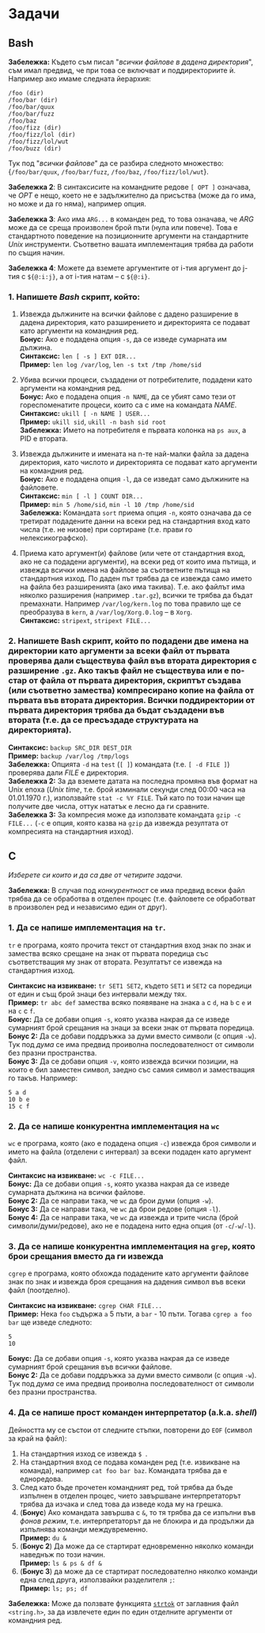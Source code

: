 # Задачи

## Bash

**Забележка:** Където съм писал "*всички файлове в дадена директория*", съм имал предвид, че при това се включват и поддиректориите ѝ.  Например ако имаме следната йерархия:

    /foo (dir)
    /foo/bar (dir)
    /foo/bar/quux
    /foo/bar/fuzz
    /foo/baz
    /foo/fizz (dir)
    /foo/fizz/lol (dir)
    /foo/fizz/lol/wut
    /foo/buzz (dir)

Тук под "*всички файлове*" да се разбира следното множество: {`/foo/bar/quux`, `/foo/bar/fuzz`, `/foo/baz`, `/foo/fizz/lol/wut`}.

**Забележка 2**: В синтаксисите на командните редове `[ OPT ]` означава, че *OPT* е нещо, което не е задължително да присъства (може да го има, но може и да го няма), например опция.

**Забележка 3**: Ако има `ARG...` в команден ред, то това означава, че *ARG* може да се среща произволен брой пъти (нула или повече).  Това е стандартното поведение на позиционните аргументи на стандартните *Unix* инструменти.  Съответно вашата имплементация трябва да работи по същия начин.

**Забележка 4**: Можете да вземете аргументите от i-тия аргумент до j-тия с `${@:i:j}`, а от i-тия натам &ndash; с `${@:i}`.

### 1. Напишете *Bash* скрипт, който:

1. Извежда дължините на всички файлове с дадено разширение в дадена директория, като разширението и директорията се подават като аргументи на командния ред.  
   **Бонус:** Ако е подадена опция `-s`, да се изведе сумарната им дължина.  
   **Синтаксис:** `len [ -s ] EXT DIR...`  
   **Пример:** `len log /var/log`, `len -s txt /tmp /home/sid`  

2. Убива всички процеси, създадени от потребителите, подадени като аргументи на командния ред.  
   **Бонус:** Ако е подадена опция `-n NAME`, да се убият само тези от гореспоменатите процеси, които са с име на командата *NAME*.  
   **Синтаксис:** `ukill [ -n NAME ] USER...`  
   **Пример:** `ukill sid`, `ukill -n bash sid root`  
   **Забележка:** Името на потребителя е първата колонка на `ps aux`, а PID е втората.  

3. Извежда дължините и имената на n-те най-малки файла за дадена директория, като числото и директорията се подават като аргументи на командния ред.  
   **Бонус:** Ако е подадена опция `-l`, да се изведат само дължините на файловете.  
   **Синтаксис:** `min [ -l ] COUNT DIR...`  
   **Пример:** `min 5 /home/sid`, `min -l 10 /tmp /home/sid`  
   **Забележка:** Командата `sort` приема опция `-n`, която означава да се третират подадените данни на всеки ред на стандартния вход като числа (т.е. не низове) при сортиране (т.е. прави го нелексикографско).  

4. Приема като аргумент(и) файлове (или чете от стандартния вход, ако не са подадени аргументи), на всеки ред от които има пътища, и извежда всички имена на файлове за съответните пътища на стандартния изход.  По даден път трябва да се извежда само името на файла без разширенията (ако има такива).  Т.е. ако файлът има няколко разширения (например `.tar.gz`), всички те трябва да бъдат премахнати.  Например `/var/log/kern.log` по това правило ще се преобразува в `kern`, а `/var/log/Xorg.0.log` &ndash; в `Xorg`.  
   **Синтаксис:** `stripext`, `stripext FILE...`  

### 2. Напишете Bash скрипт, който по подадени две имена на директории като аргументи за всеки файл от първата проверява дали съществува файл във втората директория с разширение `.gz`.  Ако такъв файл не съществува или е по-стар от файла от първата директория, скриптът създава (или съответно замества) компресирано копие на файла от първата във втората директория.  Всички поддиректории от първата директория трябва да бъдат създадени във втората (т.е. да се пресъздаде структурата на директорията).

**Синтаксис:** `backup SRC_DIR DEST_DIR`  
**Пример:** `backup /var/log /tmp/logs`  
**Забележка:** Опцията `-d` на `test` (`[ ]`) командата (т.е. `[ -d FILE ]`) проверява дали *FILE* е директория.  
**Забележка 2:** За да вземете датата на последна промяна във формат на Unix епоха (*Unix time*, т.е. брой изминали секунди след 00:00 часа на 01.01.1970 г.), използвайте `stat -c %Y FILE`.  Тъй като по този начин ще получите две числа, оттук нататък е лесно да ги сравните.  
**Забележка 3:** За компресия може да използвате командата `gzip -c FILE...` (`-c` е опция, която казва на `gzip` да извежда резултата от компресията на стандартния изход).  

## C

*Изберете си които и да са две от четирите задачи.*

**Забележка:** В случая под *конкурентност* се има предвид всеки файл трябва да се обработва в отделен процес (т.е. файловете се обработват в произволен ред и независимо един от друг).

### 1. Да се напише имплементация на `tr`.

`tr` е програма, която прочита текст от стандартния вход знак по знак и замества всяко срещане на знак от първата поредица със съответстващия му знак от втората.  Резултатът се извежда на стандартния изход.

**Синтаксис на извикване:** `tr SET1 SET2`, където `SET1` и `SET2` са поредици от един и същ брой знаци без интервали между тях.  
**Пример:** `tr abc def` замества всяко появяване на знака `a` с `d`, на `b` с `e` и на `c` с `f`.  
**Бонус:** Да се добави опция `-s`, която указва накрая да се изведе сумарният брой срещания на знаци за всеки знак от първата поредица.  
**Бонус 2:** Да се добави поддръжка за думи вместо символи (с опция `-w`). Тук под *дума* се има предвид проиволна последователност от символи без празни пространства.  
**Бонус 3:** Да се добави опция `-v`, която извежда всички позиции, на които е бил заместен символ, заедно със самия символ и заместващия го такъв.  Например:  

	5 a d
    10 b e
    15 c f

### 2. Да се напише конкурентна имплементация на `wc`

`wc` е програма, която (ако е подадена опция `-c`) извежда броя символи и името на файла (отделени с интервал) за всеки подаден като аргумент файл.

**Синтаксис на извикване:** `wc -c FILE...`  
**Бонус:** Да се добави опция `-s`, която указва накрая да се изведе сумарната дължина на всички файлове.  
**Бонус 2:** Да се направи така, че `wc` да брои думи (опция `-w`).  
**Бонус 3:** Да се направи така, че `wc` да брои редове (опция `-l`).  
**Бонус 4:** Да се направи така, че `wc` да извежда и трите числа (брой символи/думи/редове), ако не е подадена нито една опция (от `-c`/`-w`/`-l`).  

### 3. Да се напише конкурентна имплементация на `grep`, която брои срещания вместо да ги извежда

`cgrep` е програма, която обхожда подадените като аргументи файлове знак по знак и извежда броя срещания на дадения символ във всеки файл (поотделно).

**Синтаксис на извикване:** `cgrep CHAR FILE...`  
**Пример:** Нека `foo` съдържа `a` 5 пъти, а `bar` - 10 пъти. Тогава `cgrep a foo bar` ще изведе следното:  

	5
    10

**Бонус:** Да се добави опция `-s`, която указва накрая да се изведе сумарният брой срещания във всички файлове.  
**Бонус 2:** Да се добави поддръжка за думи вместо символи (с опция `-w`). Тук под *дума* се има предвид проиволна последователност от символи без празни пространства.  

### 4. Да се напише прост команден интерпретатор (a.k.a. *shell*)

Дейността му се състои от следните стъпки, повторени до `EOF` (символ за край на файл):

1. На стандартния изход се извежда `$ `.
2. На стандартния вход се подава команден ред (т.е. извикване на команда), например `cat foo bar baz`.  Командата трябва да е едноредова.
3. След като бъде прочетен командният ред, той трябва да бъде изпълнен в отделен процес, чието завършване интерпретаторът трябва да изчака и след това да изведе кода му на грешка.
4. (**Бонус**) Ако командата завършва с `&`, то тя трябва да се изпълни във *фонов режим*, т.е. интерпретаторът да не блокира и да продължи да изпълнява команди междувременно.  
**Пример:** `du &`  
5. (**Бонус 2**) Да може да се стартират едновременно няколко команди наведнъж по този начин.  
**Пример:** `ls & ps & df &`  
6. (**Бонус 3**) да може да се стартират последователно няколко команди една след друга, използвайки разделителя  `;`:  
**Пример:** `ls; ps; df`  

**Забележка:** Може да ползвате функцията [`strtok`](http://www.cplusplus.com/reference/cstring/strtok/) от заглавния файл `<string.h>`, за да извлечете един по един отделните аргументи от командния ред.
